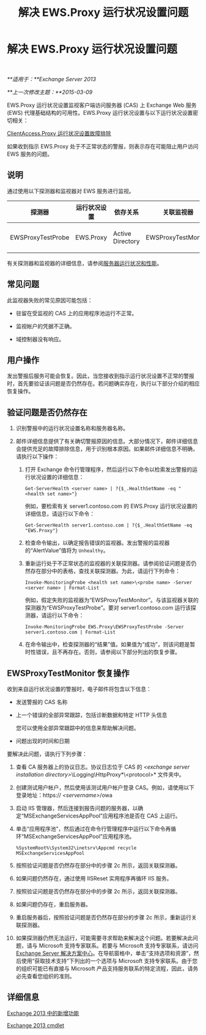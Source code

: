 ﻿---
title: 解决 EWS.Proxy 运行状况设置问题
TOCTitle: 解决 EWS.Proxy 运行状况设置问题
ms:assetid: 5bfbf7e9-d52d-4a3d-91ac-72427c6cb37d
ms:mtpsurl: https://technet.microsoft.com/zh-cn/library/ms.exch.scom.ews.proxy(v=EXCHG.150)
ms:contentKeyID: 53275701
ms.date: 10/08/2015
mtps_version: v=EXCHG.150
ms.translationtype: HT
---

# 解决 EWS.Proxy 运行状况设置问题

 

_**适用于：**Exchange Server 2013_

_**上一次修改主题：**2015-03-09_

EWS.Proxy 运行状况设置监视客户端访问服务器 (CAS) 上 Exchange Web 服务 (EWS) 代理基础结构的可用性。EWS.Proxy 运行状况设置与以下运行状况设置密切相关：

[ClientAccess.Proxy 运行状况设置故障排除](troubleshooting-clientaccess-proxy-health-set.md)

如果收到指示 EWS.Proxy 处于不正常状态的警报，则表示存在可能阻止用户访问 EWS 服务的问题。

## 说明

通过使用以下探测器和监视器对 EWS 服务进行监视。


<table>
<colgroup>
<col style="width: 25%" />
<col style="width: 25%" />
<col style="width: 25%" />
<col style="width: 25%" />
</colgroup>
<thead>
<tr class="header">
<th>探测器</th>
<th>运行状况设置</th>
<th>依存关系</th>
<th>关联监视器</th>
</tr>
</thead>
<tbody>
<tr class="odd">
<td><p>EWSProxyTestProbe</p></td>
<td><p>EWS.Proxy</p></td>
<td><p>Active Directory</p></td>
<td><p>EWSProxyTestMonitor</p></td>
</tr>
</tbody>
</table>


有关探测器和监视器的详细信息，请参阅[服务器运行状况和性能](https://technet.microsoft.com/zh-cn/library/jj150551\(v=exchg.150\))。

## 常见问题

此监视器失败的常见原因可能包括：

  - 驻留在受监视的 CAS 上的应用程序池运行不正常。

  - 监视帐户的凭据不正确。

  - 域控制器没有响应。

## 用户操作

发出警报后服务可能会恢复。因此，当您接收到指示运行状况设置不正常的警报时，首先要验证该问题是否仍然存在。若问题确实存在，执行以下部分介绍的相应恢复操作。

## 验证问题是否仍然存在

1.  识别警报中的运行状况设置名称和服务器名称。

2.  邮件详细信息提供了有关确切警报原因的信息。大部分情况下，邮件详细信息会提供充足的故障排除信息，用于识别根本原因。如果邮件详细信息不明确，请执行以下操作：
    
    1.  打开 Exchange 命令行管理程序，然后运行以下命令以检索发出警报的运行状况设置的详细信息：
        
            Get-ServerHealth <server name> | ?{$_.HealthSetName -eq "<health set name>"}
        
        例如，要检索有关 server1.contoso.com 的 EWS.Proxy 运行状况设置的详细信息，请运行以下命令：
        
            Get-ServerHealth server1.contoso.com | ?{$_.HealthSetName -eq "EWS.Proxy"}
    
    2.  检查命令输出，以确定报告错误的监视器。发出警报的监视器的“AlertValue”值将为 `Unhealthy`。
    
    3.  重新运行处于不正常状态的监视器的关联探测器。请参阅验证问题是否仍然存在部分中的表格，查找关联探测器。为此，请运行下列命令：
        
            Invoke-MonitoringProbe <health set name>\<probe name> -Server <server name> | Format-List
        
        例如，假定失败的监视器为“EWSProxyTestMonitor”。与该监视器关联的探测器为“EWSProxyTestProbe”。要对 server1.contoso.com 运行该探测器，请运行以下命令：
        
            Invoke-MonitoringProbe EWS.Proxy\EWSProxyTestProbe -Server server1.contoso.com | Format-List
    
    4.  在命令输出中，检查探测器的“结果”值。如果值为“成功”，则该问题是暂时性错误，且不再存在。否则，请参阅以下部分列出的恢复步骤。

## EWSProxyTestMonitor 恢复操作

收到来自运行状况设置的警报时，电子邮件将包含以下信息：

  - 发送警报的 CAS 名称

  - 上一个错误的全部异常跟踪，包括诊断数据和特定 HTTP 头信息
    
    您可以使用全部异常跟踪中的信息来帮助解决问题。

  - 问题出现的时间和日期

要解决此问题，请执行下列步骤：

1.  查看 CA 服务器上的协议日志。协议日志位于 CAS 的 *\<exchange server installation directory\>*\\Logging\\HttpProxy*\\\<protocol\>* 文件夹中。

2.  创建测试用户帐户，然后使用该测试用户帐户登录 CAS。例如，请使用以下登录地址：https:// *\<servername\>*/owa

3.  启动 IIS 管理器，然后连接到报告问题的服务器，以确定“MSExchangeServicesAppPool”应用程序池是否在 CAS 上运行。

4.  单击“应用程序池”，然后通过在命令行管理程序中运行以下命令再循环“MSExchangeServicesAppPool”应用程序池。
    
        %SystemRoot%\System32\inetsrv\Appcmd recycle MSExchangeServicesAppPool

5.  按照验证问题是否仍然存在部分中的步骤 2c 所示，返回关联探测器。

6.  如果问题仍然存在，通过使用 IISReset 实用程序再循环 IIS 服务。

7.  按照验证问题是否仍然存在部分中的步骤 2c 所示，返回关联探测器。

8.  如果问题仍存在，重启服务器。

9.  重启服务器后，按照验证问题是否仍然存在部分的步骤 2c 所示，重新运行关联探测器。

10. 如果探测器仍然无法运行，可能需要寻求帮助来解决这个问题。若要解决此问题，请与 Microsoft 支持专家联系。若要与 Microsoft 支持专家联系，请访问 [Exchange Server 解决方案中心](http://go.microsoft.com/fwlink/p/?linkid=180809)。在导航窗格中，单击“支持选项和资源”，然后使用“获取技术支持”下列出的一个选项与 Microsoft 支持专家联系。由于您的组织可能已有直接与 Microsoft 产品支持服务联系的特定流程，因此，请务必先查看您组织的准则。

## 详细信息

[Exchange 2013 中的新增功能](https://technet.microsoft.com/zh-cn/library/jj150540\(v=exchg.150\))

[Exchange 2013 cmdlet](https://technet.microsoft.com/zh-cn/library/bb124413\(v=exchg.150\))

